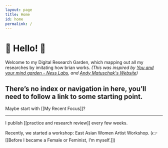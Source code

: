 ```yaml
---
layout: page
title: Home
id: home
permalink: /
---
```


# 🌱 Hello! 🌱

Welcome to my Digital Research Garden, which mapping out all my researches by imitating how brian works. *(This was inspired by [You and your mind garden - Ness Labs](https://nesslabs.com/mind-garden), and [Andy Matuschak's Website](https://notes.andymatuschak.org/Evergreen_notes))*


## There’s no index or navigation in here, you’ll need to follow a link to some starting point.

Maybe start with [[My Recent Focus]]? 

---
I publish [[practice and research review]] every few weeks. 

Recently, we started a workshop: East Asian Women Artist Workshop. (👉   [[Before I became a Female or Feminist, I’m myself.]])


